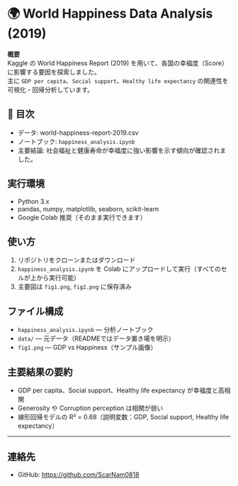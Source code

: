 # 🌍 World Happiness Data Analysis (2019)

**概要**  
Kaggle の World Happiness Report (2019) を用いて、各国の幸福度（Score）に影響する要因を探索しました。  
主に `GDP per capita`、`Social support`、`Healthy life expectancy` の関連性を可視化・回帰分析しています。

## 🔎 目次
- データ: world-happiness-report-2019.csv  
- ノートブック: `happiness_analysis.ipynb`  
- 主要結論: 社会福祉と健康寿命が幸福度に強い影響を示す傾向が確認されました。

## 実行環境
- Python 3.x
- pandas, numpy, matplotlib, seaborn, scikit-learn
- Google Colab 推奨（そのまま実行できます）

## 使い方
1. リポジトリをクローンまたはダウンロード  
2. `happiness_analysis.ipynb` を Colab にアップロードして実行（すべてのセルが上から実行可能）  
3. 主要図は `fig1.png`, `fig2.png` に保存済み

## ファイル構成
- `happiness_analysis.ipynb` — 分析ノートブック
- `data/` — 元データ（READMEではデータ置き場を明示）
- `fig1.png` — GDP vs Happiness（サンプル画像）

## 主要結果の要約
- GDP per capita、Social support、Healthy life expectancy が幸福度と高相関  
- Generosity や Corruption perception は相関が弱い  
- 線形回帰モデルの R² = 0.68（説明変数：GDP, Social support, Healthy life expectancy）

---

## 連絡先
- GitHub: https://github.com/ScarNam0818

